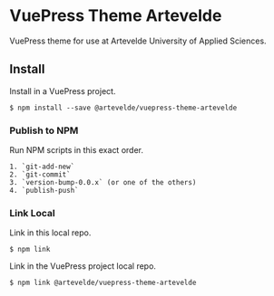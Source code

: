 # VuePress Theme Artevelde

VuePress theme for use at Artevelde University of Applied Sciences.

## Install

Install in a VuePress project.

    $ npm install --save @artevelde/vuepress-theme-artevelde

### Publish to NPM

Run NPM scripts in this exact order.

    1. `git-add-new`
    2. `git-commit`
    3. `version-bump-0.0.x` (or one of the others)
    4. `publish-push`

### Link Local

Link in this local repo.

    $ npm link

Link in the VuePress project local repo.

    $ npm link @artevelde/vuepress-theme-artevelde
